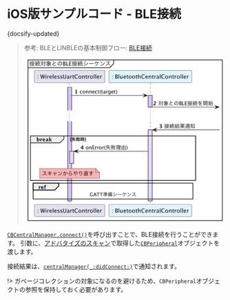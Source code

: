 # iOS版サンプルコード - BLE接続

{docsify-updated}

> 参考: BLEとLINBLEの基本制御フロー: [BLE接続](common/flows/connect-to-target.md)
>
> ![](../../out/plantuml/sequence_connection.png)

[`CBCentralManager.connect()`](<https://developer.apple.com/documentation/corebluetooth/cbcentralmanager/connect(_:options:)>)を呼び出すことで、BLE接続を行うことができます。
引数に、[アドバタイズのスキャン](platform/ios/scan-advertisements)で取得した[`CBPeripheral`](https://developer.apple.com/documentation/corebluetooth/cbperipheral)オブジェクトを渡します。

接続結果は、[`centralManager(_:didConnect:)`](<https://developer.apple.com/documentation/corebluetooth/cbcentralmanagerdelegate/centralmanager(_:didconnect:)>)で通知されます。

!> ガベージコレクションの対象になるのを避けるため、`CBPeripheral`オブジェクトの参照を保持しておく必要があります。
